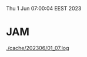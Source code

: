 Thu  1 Jun 07:00:04 EEST 2023
# JAM
<a href='./cache/202306/01_07.log'>./cache/202306/01_07.log</a>
